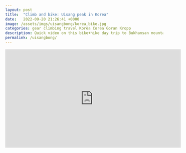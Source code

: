 ```yaml
---
layout: post
title:  "Climb and bike: Uisang peak in Korea"
date:   2022-09-20 21:26:41 +0000
image: /assets/imgs/uisangbong/korea_bike.jpg
categories: gear climbing travel Korea Corea Goran Kropp
description: Quick video on this bike+hike day trip to Bukhansan mountains close to Seoul.
permalink: /uisangbong/
---
```


<iframe width="560" height="315" src="https://www.youtube.com/embed/wxOUIUkCiZA" title="YouTube video player" frameborder="0" allow="accelerometer; autoplay; clipboard-write; encrypted-media; gyroscope; picture-in-picture" allowfullscreen></iframe>
